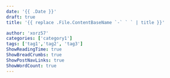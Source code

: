 ```yaml
---
date: '{{ .Date }}'
draft: true
title: '{{ replace .File.ContentBaseName `-` ` ` | title }}'

author: 'xorz57'
categories: ['category1']
tags: ['tag1','tag2', 'tag3']
ShowReadingTime: true
ShowBreadCrumbs: true
ShowPostNavLinks: true
ShowWordCount: true
---
```

